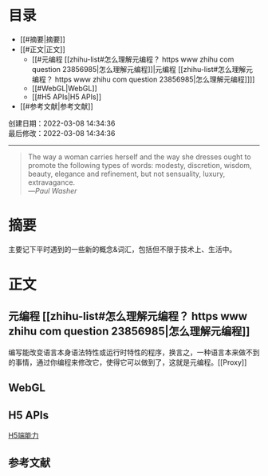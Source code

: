 # 目录

- [[#摘要|摘要]]
- [[#正文|正文]]
	- [[#元编程 [[zhihu-list#怎么理解元编程？ https www zhihu com question 23856985|怎么理解元编程]]|元编程 [[zhihu-list#怎么理解元编程？ https www zhihu com question 23856985|怎么理解元编程]]]]
	- [[#WebGL|WebGL]]
	- [[#H5 APIs|H5 APIs]]
- [[#参考文献|参考文献]]

创建日期：2022-03-08 14:34:36  
最后修改：2022-03-08 14:34:36

- - -
> The way a woman carries herself and the way she dresses ought to promote the following types of words: modesty, discretion, wisdom, beauty, elegance and refinement, but not sensuality, luxury, extravagance.  
>—<cite>Paul Washer</cite>

# 摘要

主要记下平时遇到的一些新的概念&词汇，包括但不限于技术上、生活中。

# 正文

## 元编程 [[zhihu-list#怎么理解元编程？ https www zhihu com question 23856985|怎么理解元编程]]

编写能改变语言本身语法特性或运行时特性的程序，换言之，一种语言本来做不到的事情，通过你编程来修改它，使得它可以做到了，这就是元编程。[[Proxy]]

## WebGL

## H5 APIs

[H5端能力](https://whatwebcando.today/)

## 参考文献
